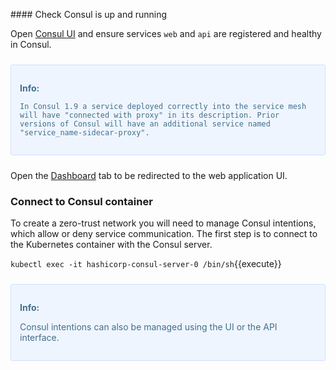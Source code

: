 #### Check Consul is up and running

Open [Consul UI](https://[[HOST_SUBDOMAIN]]-80-[[KATACODA_HOST]].environments.katacoda.com/ui) and ensure services `web` and `api` are registered and healthy in Consul.

<div style="background-color:#eff5ff; color:#416f8c; border:1px solid #d0e0ff; padding:1em; border-radius:3px; margin:24px 0;">
  <p><strong>Info: </strong>
  
    In Consul 1.9 a service deployed correctly into the service mesh will have "connected with proxy" in its description. Prior versions of Consul will have an additional service named "service_name-sidecar-proxy".

</p></div>

Open the [Dashboard](https://[[HOST_SUBDOMAIN]]-9090-[[KATACODA_HOST]].environments.katacoda.com/ui) tab to be redirected to the web application UI.

### Connect to Consul container

To create a zero-trust network you will need to manage Consul intentions, which allow or deny service communication. The first step is to connect to the Kubernetes container with the Consul server.

`kubectl exec -it hashicorp-consul-server-0 /bin/sh`{{execute}}


<div style="background-color:#eff5ff; color:#416f8c; border:1px solid #d0e0ff; padding:1em; border-radius:3px; margin:24px 0;">
  <p><strong>Info:</strong>
  
  Consul intentions can also be managed using the UI or the API interface.

</p></div>
